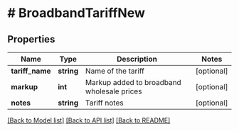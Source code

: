 # # BroadbandTariffNew

## Properties

Name | Type | Description | Notes
------------ | ------------- | ------------- | -------------
**tariff_name** | **string** | Name of the tariff | [optional]
**markup** | **int** | Markup added to broadband wholesale prices | [optional]
**notes** | **string** | Tariff notes | [optional]

[[Back to Model list]](../../README.md#models) [[Back to API list]](../../README.md#endpoints) [[Back to README]](../../README.md)
